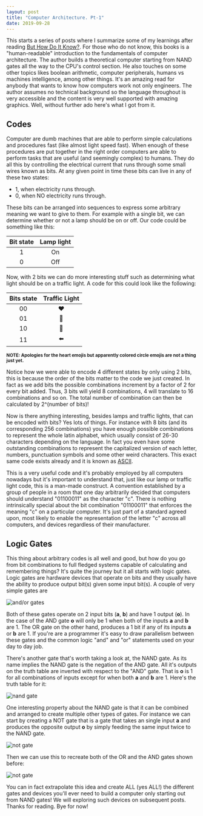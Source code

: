 ```yaml
---
layout: post
title: "Computer Architecture. Pt-1"
date: 2019-09-28
---
```


This starts a series of posts where I summarize some of my learnings after reading [But How Do It Know?](http://www.buthowdoitknow.com/index.html). For those who do not know, this books is a "human-readable" introduction to the fundamentals of computer architecture. The author builds a theoretical computer starting from NAND gates all the way to the CPU's control section. He also touches on some other topics likes boolean arithmetic, computer peripherals, humans vs machines intelligence, among other things. It's an amazing read for anybody that wants to know how computers work not only engineers. The author assumes no technical background so the language throughout is very accessible and the content is very well supported with amazing graphics. Well, without further ado here's what I got from it.

## Codes

Computer are dumb machines that are able to perform simple calculations and procedures fast (like almost light speed fast). When enough of these procedures are put together in the right order computers are able to perform tasks that are useful (and seemingly complex) to humans. They do all this by controlling the electrical current that runs through some small wires known as bits. At any given point in time these bits can live in any of these two states: 
- 1, when electricity runs through.
- 0, when NO electricity runs through.

These bits can be arranged into sequences to express some arbitrary meaning we want to give to them. For example with a single bit, we can determine whether or not a lamp should be on or off. Our code could be something like this:

Bit state | Lamp light
:---:     | :---:
1         | On
0         | Off 

Now, with 2 bits we can do more interesting stuff such as determining what light should be on a traffic light. A code for this could look like the following:

Bits state | Traffic Light
:---:      | :---: 
00         | ❤️
01         | 💛
10         | 💚
11         | ⬅️

<sub><strong>NOTE: Apologies for the heart emojis but apparently colored circle emojis are not a thing just yet.</strong></sub>

Notice how we were able to encode 4 different states by only using 2 bits, this is because the order of the bits matter to the code we just created. In fact as we add bits the possible combinations increment by a factor of 2 for every bit added. Thus, 3 bits will yield 8 combinations, 4 will translate to 16 combinations and so on. The total number of combination can then be calculated by 2^(number of bits)!

Now is there anything interesting, besides lamps and traffic lights, that can be encoded with bits? Yes lots of things. For instance with 8 bits (and its corresponding 256 combinations) you have enough possible combinations to represent the whole latin alphabet, which usually consist of 26-30 characters depending on the language. In fact you even have some outstanding combinations to represent the capitalized version of each letter, numbers, punctuation symbols and some other weird characters. This exact same code exists already and it is known as [ASCII](https://www.ascii-code.com/).

This is a very useful code and it's probably employed by all computers nowadays but it's important to understand that, just like our lamp or traffic light code, this is a man-made construct. A convention established by a group of people in a room that one day arbitrarily decided that computers should understand "01100011" as the character "c". There is nothing intrinsically special about the bit combination "01100011" that enforces the meaning "c" on a particular computer. It's just part of a standard agreed upon, most likely to enable the representation of the letter "c" across all computers, and devices regardless of their manufacturer.

## Logic Gates

This thing about arbitrary codes is all well and good, but how do you go from bit combinations to full fledged systems capable of calculating and remembering things? It's quite the journey but it all starts with logic gates. Logic gates are hardware devices that operate on bits and they usually have the ability to produce output bit(s) given some input bit(s). A couple of very simple gates are

![and/or gates](https://eduardo-tutorial-videos.s3.us-east-2.amazonaws.com/HDIK/and_or.png)

Both of these gates operate on 2 input bits (**a**, **b**) and have 1 output (**o**). In the case of the AND gate **o** will only be 1 when both of the inputs **a** and **b** are 1. The OR gate on the other hand, produces a 1 bit if any of its inputs **a** or **b** are 1. If you're are a programmer it's easy to draw parallelism between these gates and the common logic "and" and "or" statements used on your day to day job.

There's another gate that's worth taking a look at, the NAND gate. As its name implies the NAND gate is the negation of the AND gate. All it's outputs on the truth table are inverted with respect to the "AND" gate. That is **o** is 1 for all combinations of inputs except for when both **a** and **b** are 1. Here's the truth table for it:

![nand gate](https://eduardo-tutorial-videos.s3.us-east-2.amazonaws.com/HDIK/nand.png)

One interesting property about the NAND gate is that it can be combined and arranged to create multiple other types of gates. For instance we can start by creating a NOT gate that is a gate that takes an single input **a** and produces the opposite output **o** by simply feeding the same input twice to the NAND gate. 

![not gate](https://eduardo-tutorial-videos.s3.us-east-2.amazonaws.com/HDIK/not.png)

Then we can use this to recreate both of the OR and the AND gates shown before:

![not gate](https://eduardo-tutorial-videos.s3.us-east-2.amazonaws.com/HDIK/and_not_redux.png)

You can in fact extrapolate this idea and create ALL (yes ALL!) the different gates and devices you'll ever need to build a computer only starting out from NAND gates! We will exploring such devices on subsequent posts. Thanks for reading. Bye for now!

